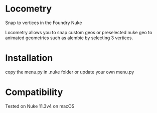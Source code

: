 # Locometry
Snap to vertices in the Foundry Nuke

Locometry allows you to snap custom geos or preselected nuke geo to animated geometries such as alembic by selecting 3 vertices.


# Installation

copy the menu.py in .nuke folder or update your own menu.py

# Compatibility

Tested on Nuke 11.3v4 on macOS




